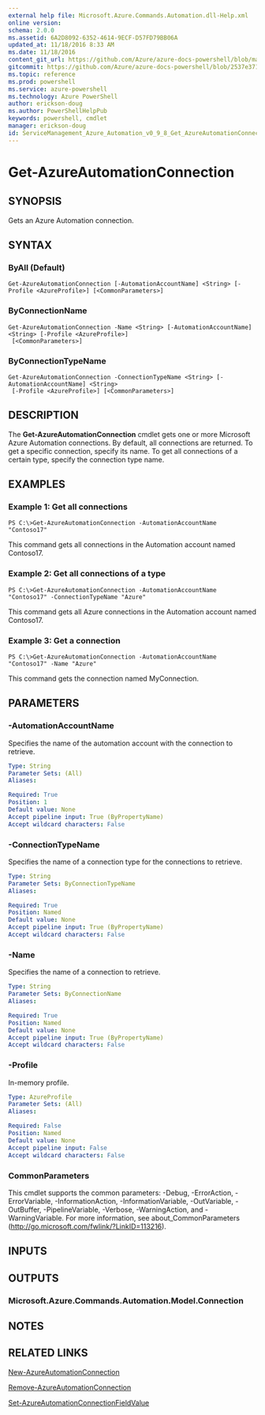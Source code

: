 ```yaml
---
external help file: Microsoft.Azure.Commands.Automation.dll-Help.xml
online version: 
schema: 2.0.0
ms.assetid: 6A2D8092-6352-4614-9ECF-D57FD79BB06A
updated_at: 11/18/2016 8:33 AM
ms.date: 11/18/2016
content_git_url: https://github.com/Azure/azure-docs-powershell/blob/master/azureps-cmdlets-docs/ServiceManagement/Azure.Automation/v0.9.8/Get-AzureAutomationConnection.md
gitcommit: https://github.com/Azure/azure-docs-powershell/blob/2537e371256820c5575d89299741a8f7b6f7e585/azureps-cmdlets-docs/ServiceManagement/Azure.Automation/v0.9.8/Get-AzureAutomationConnection.md
ms.topic: reference
ms.prod: powershell
ms.service: azure-powershell
ms.technology: Azure PowerShell
author: erickson-doug
ms.author: PowerShellHelpPub
keywords: powershell, cmdlet
manager: erickson-doug
id: ServiceManagement_Azure_Automation_v0_9_8_Get_AzureAutomationConnection_md
---
```


# Get-AzureAutomationConnection

## SYNOPSIS
Gets an Azure Automation connection.

## SYNTAX

### ByAll (Default)
```
Get-AzureAutomationConnection [-AutomationAccountName] <String> [-Profile <AzureProfile>] [<CommonParameters>]
```

### ByConnectionName
```
Get-AzureAutomationConnection -Name <String> [-AutomationAccountName] <String> [-Profile <AzureProfile>]
 [<CommonParameters>]
```

### ByConnectionTypeName
```
Get-AzureAutomationConnection -ConnectionTypeName <String> [-AutomationAccountName] <String>
 [-Profile <AzureProfile>] [<CommonParameters>]
```

## DESCRIPTION
The **Get-AzureAutomationConnection** cmdlet gets one or more Microsoft Azure Automation connections.
By default, all connections are returned.
To get a specific connection, specify its name.
To get all connections of a certain type, specify the connection type name.

## EXAMPLES

### Example 1: Get all connections
```
PS C:\>Get-AzureAutomationConnection -AutomationAccountName "Contoso17"
```

This command gets all connections in the Automation account named Contoso17.

### Example 2: Get all connections of a type
```
PS C:\>Get-AzureAutomationConnection -AutomationAccountName "Contoso17" -ConnectionTypeName "Azure"
```

This command gets all Azure connections in the Automation account named Contoso17.

### Example 3: Get a connection
```
PS C:\>Get-AzureAutomationConnection -AutomationAccountName "Contoso17" -Name "Azure"
```

This command gets the connection named MyConnection.

## PARAMETERS

### -AutomationAccountName
Specifies the name of the automation account with the connection to retrieve.

```yaml
Type: String
Parameter Sets: (All)
Aliases: 

Required: True
Position: 1
Default value: None
Accept pipeline input: True (ByPropertyName)
Accept wildcard characters: False
```

### -ConnectionTypeName
Specifies the name of a connection type for the connections to retrieve.

```yaml
Type: String
Parameter Sets: ByConnectionTypeName
Aliases: 

Required: True
Position: Named
Default value: None
Accept pipeline input: True (ByPropertyName)
Accept wildcard characters: False
```

### -Name
Specifies the name of a connection to retrieve.

```yaml
Type: String
Parameter Sets: ByConnectionName
Aliases: 

Required: True
Position: Named
Default value: None
Accept pipeline input: True (ByPropertyName)
Accept wildcard characters: False
```

### -Profile
In-memory profile.

```yaml
Type: AzureProfile
Parameter Sets: (All)
Aliases: 

Required: False
Position: Named
Default value: None
Accept pipeline input: False
Accept wildcard characters: False
```

### CommonParameters
This cmdlet supports the common parameters: -Debug, -ErrorAction, -ErrorVariable, -InformationAction, -InformationVariable, -OutVariable, -OutBuffer, -PipelineVariable, -Verbose, -WarningAction, and -WarningVariable. For more information, see about_CommonParameters (http://go.microsoft.com/fwlink/?LinkID=113216).

## INPUTS

## OUTPUTS

### Microsoft.Azure.Commands.Automation.Model.Connection

## NOTES

## RELATED LINKS

[New-AzureAutomationConnection](xref:ServiceManagement/Azure.Automation/v0.9.8/New-AzureAutomationConnection.md)

[Remove-AzureAutomationConnection](xref:ServiceManagement/Azure.Automation/v0.9.8/Remove-AzureAutomationConnection.md)

[Set-AzureAutomationConnectionFieldValue](xref:ServiceManagement/Azure.Automation/v0.9.8/Set-AzureAutomationConnectionFieldValue.md)


